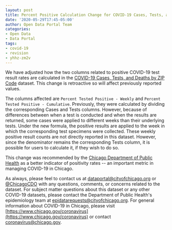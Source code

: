 ```yaml
---
layout: post
title: Percent Positive Calculation Change for COVID-19 Cases, Tests, and Deaths by ZIP Code
date: '2020-05-29T17:45-05:00'
author: Open Data Portal Team
categories:
- Open Data
- Data Portal
tags:
- covid-19
- revision
- yhhz-zm2v
---
```

We have adjusted how the two columns related to positive COVID-19 test result rates are calculated in the [COVID-19 Cases, Tests, and Deaths by ZIP Code](https://data.cityofchicago.org/d/yhhz-zm2v) dataset. This change is retroactive so will affect previously reported values.

The columns affected are `Percent Tested Positive - Weekly` and `Percent Tested Positive - Cumulative`. Previously, they were calculated by dividing the corresponding Cases and Tests columns. However, because of differences between when a test is conducted and when the results are returned, some cases were applied to different weeks than their underlying tests. Under the new formula, the positive results are applied to the week in which the corresponding test specimens were collected. These weekly positive result counts are not directly reported in this dataset. However, since the denominator remains the corresponding Tests column, it is possible for users to calculate it, if they wish to do so.

This change was recommended by the [Chicago Department of Public Health](https://www.chicago.gov/cdph) as a better indicator of positivity rates -- an important metric in managing COVID-19 in Chicago.

As always, please feel to contact us at [dataportal@cityofchicago.org](mailto:dataportal@cityofchicago.org) or [@ChicagoCDO](https://twitter.com/ChicagoCDO) with any questions, comments, or concerns related to the dataset. For subject matter questions about this dataset or any other COVID-19 datasets, please contact the Department of Public Health's epidemiology team at [epidatarequests@cityofchicago.org](mailto:epidatarequests@cityofchicago.org). For general information about COVID-19 in Chicago, please visit [https://www.chicago.gov/coronavirus](https://www.chicago.gov/coronavirus) or contact [coronavirus@chicago.gov](mailto:coronavirus@chicago.gov).

